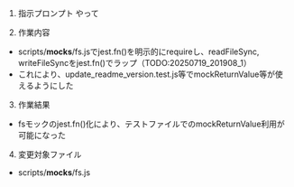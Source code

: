 1. 指示プロンプト
やって

2. 作業内容
- scripts/__mocks__/fs.jsでjest.fn()を明示的にrequireし、readFileSync, writeFileSyncをjest.fn()でラップ（TODO:20250719_201908_1）
- これにより、update_readme_version.test.js等でmockReturnValue等が使えるようにした

3. 作業結果
- fsモックのjest.fn()化により、テストファイルでのmockReturnValue利用が可能になった

4. 変更対象ファイル
- scripts/__mocks__/fs.js
